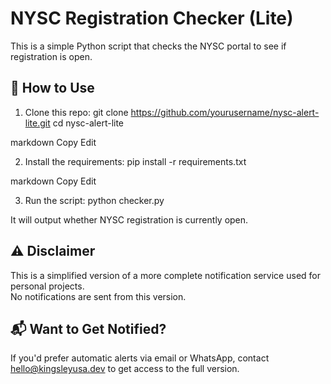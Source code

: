 # NYSC Registration Checker (Lite)

This is a simple Python script that checks the NYSC portal to see if registration is open.

## 🔧 How to Use

1. Clone this repo:
git clone https://github.com/yourusername/nysc-alert-lite.git
cd nysc-alert-lite

markdown
Copy
Edit

2. Install the requirements:
pip install -r requirements.txt

markdown
Copy
Edit

3. Run the script:
python checker.py


It will output whether NYSC registration is currently open.

## ⚠️ Disclaimer

This is a simplified version of a more complete notification service used for personal projects.  
No notifications are sent from this version.

## 📬 Want to Get Notified?

If you'd prefer automatic alerts via email or WhatsApp, contact hello@kingsleyusa.dev to get access to the full version.
